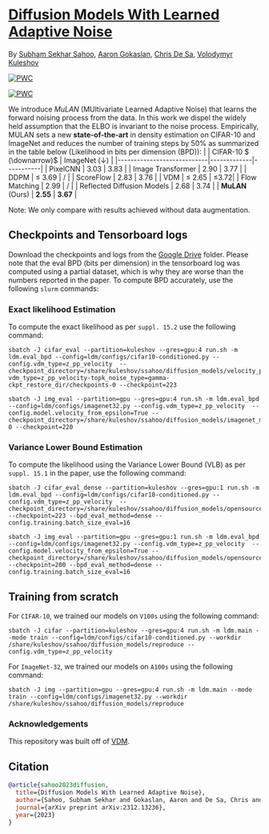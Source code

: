 # [Diffusion Models With Learned Adaptive Noise](https://arxiv.org/abs/2312.13236)
By [Subham Sekhar Sahoo](https://s-sahoo.github.io), [Aaron Gokaslan](https://skylion007.github.io), [Chris De Sa](https://www.cs.cornell.edu/~cdesa/), [Volodymyr Kuleshov](https://www.cs.cornell.edu/~kuleshov/)

[![PWC](https://img.shields.io/endpoint.svg?url=https://paperswithcode.com/badge/diffusion-models-with-learned-adaptive-noise/density-estimation-on-imagenet-32x32-1)](https://paperswithcode.com/sota/density-estimation-on-imagenet-32x32-1?p=diffusion-models-with-learned-adaptive-noise)

[![PWC](https://img.shields.io/endpoint.svg?url=https://paperswithcode.com/badge/diffusion-models-with-learned-adaptive-noise/density-estimation-on-cifar-10)](https://paperswithcode.com/sota/density-estimation-on-cifar-10?p=diffusion-models-with-learned-adaptive-noise)

We introduce *MuLAN* (MUltivariate Learned Adaptive Noise) that learns the forward noising process from the data. In this work we dispel the widely held assumption that the ELBO is invariant to the noise process. Empirically, MULAN sets a new **state-of-the-art** in density estimation on CIFAR-10 and ImageNet and reduces the number of training steps by 50% as summarized in the table below (Likelihood in bits per dimension (BPD)):
|                         | CIFAR-10 $ (\downarrow)$ | ImageNet $(\downarrow)$ |
|----------------------------|-------------|-----------|
| PixelCNN                   | 3.03        | 3.83      |
| Image Transformer          | 2.90        | 3.77      |
| DDPM                       | $\leq$ 3.69 | /         |
| ScoreFlow                  | 2.83        | 3.76      |
| VDM                        | $\leq$ 2.65 | $\leq$3.72|
| Flow Matching              | 2.99        | /         |
| Reflected Diffusion Models | 2.68        | 3.74      |
| **MuLAN** (Ours)           | **2.55**    | **3.67**  |

Note:  We only compare with results achieved without data augmentation.

## Checkpoints and Tensorboard logs
Download the checkpoints and logs from the [Google Drive](https://drive.google.com/drive/folders/1RVnTljGDj4G8gu2ltYFX0wwD9OlKRpWT?usp=sharing) folder. Please note that the eval BPD (bits per dimension) in the tensorboard log was computed using a partial dataset, which is why they are worse than the numbers reported in the paper. To compute BPD accurately, use the following `slurm` commands:

### Exact likelihood Estimation
To compute the exact likelihood as per `suppl. 15.2` use the following command:
```
sbatch -J cifar_eval --partition=kuleshov --gres=gpu:4 run.sh -m ldm.eval_bpd --config=ldm/configs/cifar10-conditioned.py --config.vdm_type=z_pp_velocity  --checkpoint_directory=/share/kuleshov/ssahoo/diffusion_models/velocity_parameterization/1124188-vdm_type=z_pp_velocity-topk_noise_type=gamma-ckpt_restore_dir/checkpoints-0 --checkpoint=223

sbatch -J img_eval --partition=gpu --gres=gpu:4 run.sh -m ldm.eval_bpd --config=ldm/configs/imagenet32.py --config.vdm_type=z_pp_velocity  --config.model.velocity_from_epsilon=True --checkpoint_directory=/share/kuleshov/ssahoo/diffusion_models/imagenet_mulan_epsilon/checkpoints-0 --checkpoint=220
```

### Variance Lower Bound Estimation
To compute the likelihood using the Variance Lower Bound (VLB) as per `suppl. 15.1` in the paper, use the following command:
```
sbatch -J cifar_eval_dense --partition=kuleshov --gres=gpu:1 run.sh -m ldm.eval_bpd --config=ldm/configs/cifar10-conditioned.py --config.vdm_type=z_pp_velocity  --checkpoint_directory=/share/kuleshov/ssahoo/diffusion_models/opensource_checkpoints/cifar10 --checkpoint=223 --bpd_eval_method=dense --config.training.batch_size_eval=16

sbatch -J img_eval --partition=gpu --gres=gpu:1 run.sh -m ldm.eval_bpd --config=ldm/configs/imagenet32.py --config.vdm_type=z_pp_velocity  --config.model.velocity_from_epsilon=True --checkpoint_directory=/share/kuleshov/ssahoo/diffusion_models/opensource_checkpoints/imagenet --checkpoint=200 --bpd_eval_method=dense --config.training.batch_size_eval=16
```

## Training from scratch
For `CIFAR-10`, we trained our models on `V100s` using the following command:
```
sbatch -J cifar --partition=kuleshov --gres=gpu:4 run.sh -m ldm.main --mode train --config=ldm/configs/cifar10-conditioned.py --workdir /share/kuleshov/ssahoo/diffusion_models/reproduce --config.vdm_type=z_pp_velocity
```

For `ImageNet-32`, we trained our models on `A100s` using the following command:
```
sbatch -J img --partition=gpu --gres=gpu:4 run.sh -m ldm.main --mode train --config=ldm/configs/imagenet32.py --workdir /share/kuleshov/ssahoo/diffusion_models/reproduce
```

### Acknowledgements
This repository was built off of [VDM](https://github.com/google-research/vdm).


## Citation
```bib
@article{sahoo2023diffusion,
  title={Diffusion Models With Learned Adaptive Noise},
  author={Sahoo, Subham Sekhar and Gokaslan, Aaron and De Sa, Chris and Kuleshov, Volodymyr},
  journal={arXiv preprint arXiv:2312.13236},
  year={2023}
}
```
